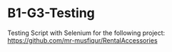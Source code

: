 # B1-G3-Testing

Testing Script with Selenium for the following project:
https://github.com/mr-musfiqur/RentalAccessories
